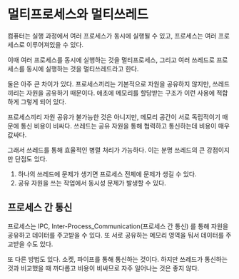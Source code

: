 # 멀티프로세스와 멀티쓰레드

컴퓨터는 실행 과정에서 여러 프로세스가 동시에 실행될 수 있고, 프로세스는 여러 프로세스로 이루어져있을 수 있다.

이때 여러 프로세스를 동시에 실행하는 것을 멀티프로세스, 그리고 여러 쓰레드로 프로세스를 동시에 실행하는 것을 멀티쓰레드라고 한다.

둘은 아주 큰 차이가 있다. 프로세스끼리는 기본적으로 자원을 공유하지 않지만, 쓰레드끼리는 자원을 공유하기 때문이다. 애초에 메모리를 할당받는 구조가 이런 사용에 적합하게 그렇게 되어 있다.

프로세스끼리 자원 공유가 불가능한 것은 아니지만, 메모리 공간이 서로 독립적이기 때문에 통신 비용이 비싸다. 쓰레드는 공유 자원을 통해 협력하고 통신하는데 비용이 매우 값싸다. 

그래서 쓰레드를 통해 효율적인 병렬 처리가 가능하다. 이는 분명 쓰레드의 큰 강점이지만 단점도 있다. 

1. 하나의 쓰레드에 문제가 생기면 프로세스 전체에 문제가 생길 수 있다.
2. 공유 자원을 쓰는 작업에서 동시성 문제가 발생할 수 있다.

## 프로세스 간 통신

프로세스는 IPC, Inter-Process_Communication(프로세스 간 통신) 를 통해 자원을 공유하고 데이터를 주고받을 수 있다. 또 서로 공유하는 메모리 영역을 둬서 데이터를 주고받을 수도 있다. 

또 다른 방법도 있다. 소켓, 파이프를 통해 통신하는 것이다. 하지만 쓰레드가 통신하는 것과 비교했을 때 까다롭고 비용이 비싸므로 자주 일어나는 것은 좋지 않다.
